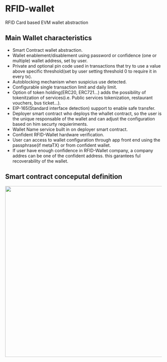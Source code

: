 # RFID-wallet
RFID Card based EVM wallet abstraction

## Main Wallet characteristics

* Smart Contract wallet abstraction.
* Wallet enablement/disablement using password or confidence (one or multiple) wallet address, set by user.
* Private and optional pin code used in transactions that try to use a value above specific threshold(set by user setting threshold 0 to require it in every tx).
* Autoblocking mechanism when suspicius use detected.
* Configurable single transaction limit and daily limit.
* Option of token holding(ERC20, ERC721...) adds the possibility of tokenitzation of services(i.e. Public services tokenization, restaurant vouchers, bus ticket...).
* EIP-165(Standard interface detection) support to enable safe transfer.
* Deployer smart contract who deploys the whallet contract, so the user is the unique responsable of the wallet and can adjust the configuration based on him securty requieriments.
* Wallet Name service built in on deployer smart contract.
* Confident RFID-Wallet hardware verification.
* User can access to wallet configuration through app front end using the passphrase(if metaTX) or from confident wallet.
* If user have enough confidence in RFID-Wallet company, a company addres can be one of the confident address. this garantees ful recoverability of the wallet.

## Smart contract conceputal definition 


<p align="center">
	<img src="smart-scontracts.PNG"  height="550">
</p>
